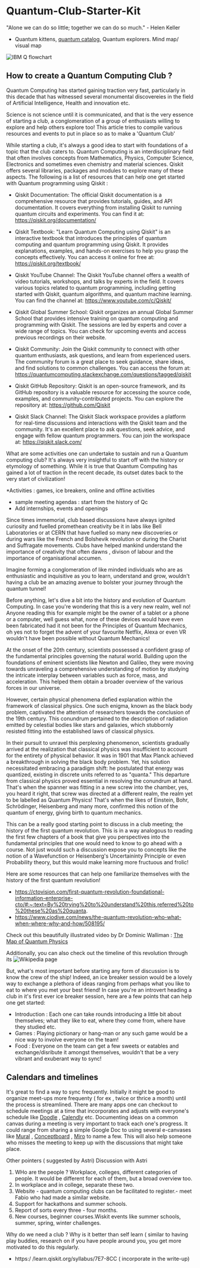 # Quantum-Club-Starter-Kit
 "Alone we can do so little; together we can do so much." - Helen Keller
* Quantum kittens, [quantum catalog](quantumcatalog.com), Quantum explorers.
 Mind map/ visual map




![IBM Q flowchart](https://github.com/DRA-chaos/Quantum-Club-Starter-Kit/assets/68393451/0ec5fba0-1887-4612-b886-3030f9acf886)

## How to create a Quantum Computing Club ?

Quantum Computing has started gaining traction very fast, particularly in this decade that has witnessed several monumental discovereies in the field of Artificial Intelligence, Health and innovation etc.

Science is not science until it is communicated, and that is the very essence of starting a club, a conglomeration of a group of enthusiasts willing to explore and help others explore too! This article tries to compile various resources and events to put in place so as to make a 'Quantum Club'

While starting a club, it's always a good idea to start with foundations of a topic that the club caters to. Quantum Computing is an interdisciplinary field that often involves concepts from Mathematics, Physics, Computer Science, Electronics and sometimes even chemistry and material sciences. 
Qiskit offers several libraries, packages and modules to explore many of these aspects. The following is a list of resources that can help one get started with Quantum programming using Qiskit :

* Qiskit Documentation: The official Qiskit documentation is a comprehensive resource that provides tutorials, guides, and API documentation. It covers everything from installing Qiskit to running quantum circuits and experiments. You can find it at: https://qiskit.org/documentation/

* Qiskit Textbook: "Learn Quantum Computing using Qiskit" is an interactive textbook that introduces the principles of quantum computing and quantum programming using Qiskit. It provides explanations, examples, and hands-on exercises to help you grasp the concepts effectively. You can access it online for free at: https://qiskit.org/textbook/

* Qiskit YouTube Channel: The Qiskit YouTube channel offers a wealth of video tutorials, workshops, and talks by experts in the field. It covers various topics related to quantum programming, including getting started with Qiskit, quantum algorithms, and quantum machine learning. You can find the channel at: https://www.youtube.com/c/Qiskit/

* Qiskit Global Summer School: Qiskit organizes an annual Global Summer School that provides intensive training on quantum computing and programming with Qiskit. The sessions are led by experts and cover a wide range of topics. You can check for upcoming events and access previous recordings on their website.

* Qiskit Community: Join the Qiskit community to connect with other quantum enthusiasts, ask questions, and learn from experienced users. The community forum is a great place to seek guidance, share ideas, and find solutions to common challenges. You can access the forum at: https://quantumcomputing.stackexchange.com/questions/tagged/qiskit

* Qiskit GitHub Repository: Qiskit is an open-source framework, and its GitHub repository is a valuable resource for accessing the source code, examples, and community-contributed projects. You can explore the repository at: https://github.com/Qiskit

* Qiskit Slack Channel: The Qiskit Slack workspace provides a platform for real-time discussions and interactions with the Qiskit team and the community. It's an excellent place to ask questions, seek advice, and engage with fellow quantum programmers. You can join the workspace at: https://qiskit.slack.com/




What are some activities one can undertake to sustain and run a Quantum computing club?
 It's always very insightful to start off with the history or etymology of something. While it is true that Quantum Computing has gained a lot of traction in the recent decade, its outset dates back to the very start of civilization!




*Activities : games, ice breakers, online and offline activities
* sample meeting agendas : start from the history of Qc
* Add internships, events and openings




Since times immemorial, club based discussions have always ignited curiosity and fuelled promethean creativity be it in labs like Bell Laboratories or at CERN that have fuelled so many new discoveries or  during wars like the French and Bolshevik revolution or during the Charist and Suffragate movements. Clubs have helped mankind understand the importance of creativity that often dawns , divison of labour and the importance of organisational accumen.

Imagine forming a conglomeration of like minded individuals who are as enthusiastic and inquisitive as you to learn, understand and grow, wouldn't having a club be an amazing avenue to bolster your journey through the quantum tunnel!

Before anything, let's dive a bit into the history and evolution of Quantum Computing. In case you're wondering that this is a very new realm, well no!
Anyone reading this for example might be the owner of a tablet or a phone or a computer, well guess what, none of these devices would have even been fabricated had it not been for the Principles of Quantum Mechanics, oh yes not to forget the advent of your favourite Netflix, Alexa or even VR wouldn't have been possible without Quantum Mechanics!

At the onset of the 20th century, scientists possessed a confident grasp of the fundamental principles governing the natural world. Building upon the foundations of eminent scientists like Newton and Galileo, they were moving towards unraveling a comprehensive understanding of motion by studying the intricate interplay between variables such as force, mass, and acceleration. This helped them obtain a broader overview of the various forces in our universe.

However, certain physical phenomena defied explanation within the framework of classical physics. One such enigma, known as the black body problem, captivated the attention of researchers towards the conclusion of the 19th century. This conundrum pertained to the description of radiation emitted by celestial bodies like stars and galaxies, which stubbornly resisted fitting into the established laws of classical physics. 

In their pursuit to unravel this perplexing phenomenon, scientists gradually arrived at the realization that classical physics was insufficient to account for the entirety of physical behavior. It was in 1901 that Max Planck achieved a breakthrough in solving the black body problem. Yet, his solution necessitated embracing a paradigm shift: he postulated that energy was quantized, existing in discrete units referred to as "quanta." This departure from classical physics proved essential in resolving the conundrum at hand. That's when the spanner was fitting in a new screw into the chamber, yes, you heard it right, that screw was directed at a different realm, the realm yet to be labelled as Quantum Physics! That's when the likes of Einstein, Bohr, Schrödinger, Heisenberg and many more, confirmed this notion of the quantum of energy, giving birth to quantum mechanics. 

This can be a really good starting point to discuss in a club meeting; the history of the first quantum revolution. This is in a way analogous to reading the first few chapters of a book that give you perspectives into the fundamental principles that one would need to know to go ahead with a course. Not just would such a discussion expose you to concepts like the notion of a Wavefunction or Heisenberg's Uncertaininty Principle or even Probability theory, but this would make learning more fructuous and frolic!

Here are some resources that can help one familiarize themselves with the history of the first quantum revolution!
* https://ctovision.com/first-quantum-revolution-foundational-information-enterprise-cto/#:~:text=By%20trying%20to%20understand%20this,referred%20to%20these%20as%20quanta.
* https://www.ciodive.com/news/the-quantum-revolution-who-what-when-where-why-and-how/508195/

Check out this beautifully illustrated video by Dr Dominic Walliman : [The Map of Quantum Physics](https://youtu.be/gAFAj3pzvAA)

Additionally, you can also check out the timeline of this revolution through its ![Wikipedia](https://en.wikipedia.org/wiki/Timeline_of_quantum_mechanics) page

But, what's most important before starting any form of discussion is to know the crew of the ship! Indeed, an ice breaker session would be a lovely way to exchange a plethora of ideas ranging from perhaps what you like to eat to where you met your best friend!
In case you're an introvert heading a club in it's first ever ice breaker session, here are a few points that can help one get started:
* Introduction : Each one can take rounds introducing a little bit about themselves; what they like to eat, where they come from, where have they studied etc.
* Games : Playing pictionary or hang-man or any such game would be a nice way to involve everyone on the team!
* Food : Everyone on the team can get a few sweets or eatables and exchange/disribute it amongst themselves, wouldn't that be a very vibrant and exuberant way to sync!


 ## Calendars and timelines
 It's great to find a way to sync frequently. Initially it might be good to organize meet-ups more frequenty ( for ex , twice or thrice a month) until the process is streamlined. There are many apps one can checkout to schedule meetings at a time that incorporates and adjusts with everyone's schedule like [Doodle](https://doodle.com/) , [Calendly](https://calendly.com/) etc. Documenting ideas on a common canvas during a meeting is very important to track each one's progress. It could range from sharing a simple Google Doc to using several e-canvases like [Mural](https://www.mural.co/) , [Conceptboard](https://conceptboard.com/) , [Miro](https://miro.com/) to name a few. This will also help someone who misses the meeting to keep up with the discussions that might take place.





 Other pointers ( suggested by Astri)
Discussion with Astri
1. WHo are the people ? Workplace, colleges, different categories of people. It would be different for each of them, but a broad overview too.
2. In workplace and in college, separate these two. 
3. Website - quantum computing clubs can be facilitated to register.- meet Fabio who had made a similar website.
4. Support for hackathons and summer schools. 
5. Report of sorts every three - four months.
6. New courses, beginner courses.Wiskit events like summer schools, summer, spring, winter challenges. 

Why do we need a club ? Why is it better than self learn ( similar to having play buddies, research on if you have people around you, you get more motivated to do this regularly.







* https:/
/learn.qiskit.org/syllabus/7E7-8CC ( incorporate in the write-up)
